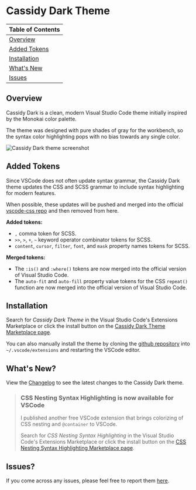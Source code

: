 # Cassidy Dark Theme

| Table of Contents |
| -- |
| [Overview](#overview) |
| [Added Tokens](#added-tokens) |
| [Installation](#installation) |
| [What's New](#whats-new) |
| [Issues](#issues) |

## Overview

Cassidy Dark is a clean, modern Visual Studio Code theme initially inspired by the Monokai color palette.

The theme was designed with pure shades of gray for the workbench, so the syntax color highlighting pops with no bias towards any single color.

![Cassidy Dark theme screenshot](https://raw.githubusercontent.com/jacobcassidy/vscode-cassidy-dark-theme/main/images/cassidy-dark-theme-screenshot.png)

## Added Tokens

Since VSCode does not often update syntax grammar, the Cassidy Dark theme updates the CSS and SCSS grammar to include syntax highlighting for modern features.

When possible, these updates will be pushed and merged into the official [vscode-css repo](https://github.com/microsoft/) and then removed from here.

**Added tokens:**

- `,` comma token for SCSS.
- `>>`, `>`, `+`, `~` keyword operator combinator tokens for SCSS.
- `content`, `cursor`, `filter`, `font`, and `mask` property names tokens for SCSS.

**Merged tokens:**

- The `:is()` and `:where()` tokens are now merged into the official version of Visual Studio Code.
- The `auto-fit` and `auto-fill` property value tokens for the CSS `repeat()` function are now merged into the official version of Visual Studio Code.

## Installation

Search for _Cassidy Dark Theme_ in the Visual Studio Code's Extensions Marketplace or click the install button on the [Cassidy Dark Theme Marketplace page](https://marketplace.visualstudio.com/items?itemName=jacobcassidy.cassidy-dark).

You can also manually install the theme by cloning the [github repository](https://github.com/jacobcassidy/vscode-cassidy-dark-theme) into `~/.vscode/extensions` and restarting the VSCode editor.

## What's New?

View the [Changelog](https://github.com/jacobcassidy/vscode-cassidy-dark-theme/blob/main/CHANGELOG.md) to see the latest changes to the Cassidy Dark theme.

> ### CSS Nesting Syntax Highlighting is now available for VSCode
>
> I published another free VSCode extension that brings colorizing of CSS nesting and `@container` to VSCode.
>
> Search for _CSS Nesting Syntax Highlighting_ in the Visual Studio Code's Extensions Marketplace or click the install button on the [CSS Nesting Syntax Highlighting Marketplace page](https://marketplace.visualstudio.com/items?itemName=jacobcassidy.css-nesting-syntax-highlighting).
>

## Issues?

If you come across any issues, please feel free to report them [here](https://github.com/jacobcassidy/vscode-cassidy-dark-theme/issues).
